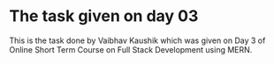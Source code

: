 # The task given on day 03

This is the task done by Vaibhav Kaushik which was given on Day 3 of Online Short Term Course on Full Stack Development using MERN.
